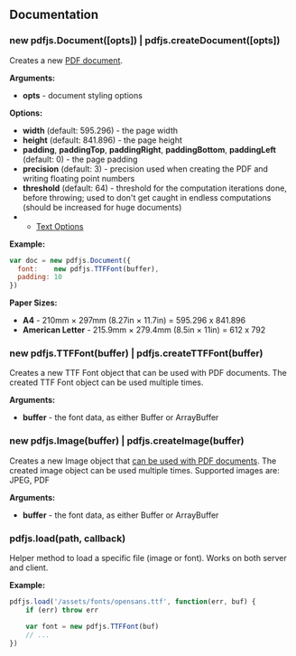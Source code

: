 ## Documentation

### new pdfjs.Document([opts]) | pdfjs.createDocument([opts])

Creates a new [PDF document](document.md).

**Arguments:**

- **opts** - document styling options

**Options:**

- **width** (default: 595.296) - the page width
- **height** (default: 841.896) - the page height
- **padding**, **paddingTop**, **paddingRight**, **paddingBottom**, **paddingLeft** (default: 0) - the page padding
- **precision** (default: 3) - precision used when creating the PDF and writing floating point numbers
- **threshold** (default: 64) - threshold for the computation iterations done, before throwing; used to don't get caught in endless computations (should be increased for huge documents)
- + [Text Options](document.md#texttext-opts)

**Example:**

```js
var doc = new pdfjs.Document({
  font:    new pdfjs.TTFFont(buffer),
  padding: 10
})
```

**Paper Sizes:**

- **A4** - 210mm × 297mm (8.27in × 11.7in) = 595.296 x 841.896
- **American Letter** - 215.9mm × 279.4mm (8.5in × 11in) = 612 x 792

### new pdfjs.TTFFont(buffer) | pdfjs.createTTFFont(buffer)

Creates a new TTF Font object that can be used with PDF documents. The created TTF Font object can be used multiple times.

**Arguments:**

- **buffer** - the font data, as either Buffer or ArrayBuffer

### new pdfjs.Image(buffer) | pdfjs.createImage(buffer)

Creates a new Image object that [can be used with PDF documents](document.md#imageimg-opts). The created image object can be used multiple times. Supported images are: JPEG, PDF

**Arguments:**

- **buffer** - the font data, as either Buffer or ArrayBuffer

### pdfjs.load(path, callback)

Helper method to load a specific file (image or font). Works on both server and client.

**Example:**

```js
pdfjs.load('/assets/fonts/opensans.ttf', function(err, buf) {
    if (err) throw err

    var font = new pdfjs.TTFFont(buf)
    // ...
})
```